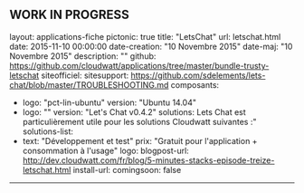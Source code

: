 WORK IN PROGRESS
---
layout: applications-fiche
pictonic: true
title: "LetsChat"
url: letschat.html
date: 2015-11-10 00:00:00
date-creation: "10 Novembre 2015"
date-maj: "10 Novembre 2015"
description: ""
github: https://github.com/cloudwatt/applications/tree/master/bundle-trusty-letschat
siteofficiel: 
sitesupport: https://github.com/sdelements/lets-chat/blob/master/TROUBLESHOOTING.md
composants:
 - logo: "pct-lin-ubuntu"
   version: "Ubuntu 14.04"
 - logo: ""
   version: "Let's Chat v0.4.2"
solutions: Lets Chat est particulièrement utile pour les solutions Cloudwatt suivantes :"
solutions-list: 
 - text: "Développement et test"
prix: "Gratuit pour l'application + consommation à l'usage"
logo: 
blogpost-url: http://dev.cloudwatt.com/fr/blog/5-minutes-stacks-episode-treize-letschat.html
install-url:
comingsoon: false
---
